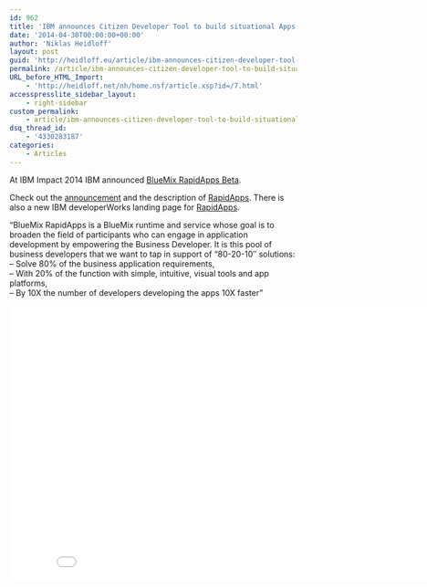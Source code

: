 ```yaml
---
id: 962
title: 'IBM announces Citizen Developer Tool to build situational Apps: BlueMix RapidApps'
date: '2014-04-30T00:00:00+00:00'
author: 'Niklas Heidloff'
layout: post
guid: 'http://heidloff.eu/article/ibm-announces-citizen-developer-tool-to-build-situational-apps-bluemix-rapidapps/'
permalink: /article/ibm-announces-citizen-developer-tool-to-build-situational-apps-bluemix-rapidapps/
URL_before_HTML_Import:
    - 'http://heidloff.net/nh/home.nsf/article.xsp?id=/7.html'
accesspresslite_sidebar_layout:
    - right-sidebar
custom_permalink:
    - article/ibm-announces-citizen-developer-tool-to-build-situational-apps-bluemix-rapidapps/
dsq_thread_id:
    - '4330283187'
categories:
    - Articles
---
```


At IBM Impact 2014 IBM announced [BlueMix RapidApps Beta](https://www.ibmdw.net/rapidapps/2014/04/25/announcing-bluemix-rapidapps-beta/).

Check out the [announcement](https://www.ibmdw.net/rapidapps/2014/04/25/announcing-bluemix-rapidapps-beta/) and the description of [RapidApps](https://www.ibmdw.net/rapidapps/2014/03/24/10x/). There is also a new IBM developerWorks landing page for [RapidApps](https://www.ibmdw.net/rapidapps).

“BlueMix RapidApps is a BlueMix runtime and service whose goal is to broaden the field of participants who can engage in application development by empowering the Business Developer. It is this pool of business developers that we want to tap in support of “80-20-10″ solutions:  
– Solve 80% of the business application requirements,  
– With 20% of the function with simple, intuitive, visual tools and app platforms,  
– By 10X the number of developers developing the apps 10X faster”

<iframe allowfullscreen="" frameborder="0" height="480" src="//www.youtube.com/embed/nDpEYkMDnsg?rel=0" width="853"></iframe>